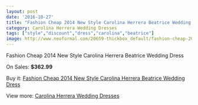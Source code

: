 ```yaml
---
layout: post
date: '2016-10-27'
title: "Fashion Cheap 2014 New Style Carolina Herrera Beatrice Wedding Dress"
category: Carolina Herrera Wedding Dresses
tags: ["style","discount","dress","carolina","beatrice"]
image: http://www.neoformal.com/20659-thickbox_default/fashion-cheap-2014-new-style-carolina-herrera-beatrice-wedding-dress.jpg
---
```

Fashion Cheap 2014 New Style Carolina Herrera Beatrice Wedding Dress

On Sales: **$362.99**
<a href="https://www.neoformal.com/en/carolina-herrera-wedding-dresses-2014/6608-fashion-cheap-2014-new-style-carolina-herrera-beatrice-wedding-dress.html"><amp-img layout="responsive" width="600" height="600" src="//www.neoformal.com/20659-thickbox_default/fashion-cheap-2014-new-style-carolina-herrera-beatrice-wedding-dress.jpg" alt="Fashion Cheap 2014 New Style Carolina Herrera Beatrice Wedding Dress 0" /></a>
<a href="https://www.neoformal.com/en/carolina-herrera-wedding-dresses-2014/6608-fashion-cheap-2014-new-style-carolina-herrera-beatrice-wedding-dress.html"><amp-img layout="responsive" width="600" height="600" src="//www.neoformal.com/20660-thickbox_default/fashion-cheap-2014-new-style-carolina-herrera-beatrice-wedding-dress.jpg" alt="Fashion Cheap 2014 New Style Carolina Herrera Beatrice Wedding Dress 1" /></a>
<a href="https://www.neoformal.com/en/carolina-herrera-wedding-dresses-2014/6608-fashion-cheap-2014-new-style-carolina-herrera-beatrice-wedding-dress.html"><amp-img layout="responsive" width="600" height="600" src="//www.neoformal.com/20661-thickbox_default/fashion-cheap-2014-new-style-carolina-herrera-beatrice-wedding-dress.jpg" alt="Fashion Cheap 2014 New Style Carolina Herrera Beatrice Wedding Dress 2" /></a>
<a href="https://www.neoformal.com/en/carolina-herrera-wedding-dresses-2014/6608-fashion-cheap-2014-new-style-carolina-herrera-beatrice-wedding-dress.html"><amp-img layout="responsive" width="600" height="600" src="//www.neoformal.com/20662-thickbox_default/fashion-cheap-2014-new-style-carolina-herrera-beatrice-wedding-dress.jpg" alt="Fashion Cheap 2014 New Style Carolina Herrera Beatrice Wedding Dress 3" /></a>

Buy it: [Fashion Cheap 2014 New Style Carolina Herrera Beatrice Wedding Dress](https://www.neoformal.com/en/carolina-herrera-wedding-dresses-2014/6608-fashion-cheap-2014-new-style-carolina-herrera-beatrice-wedding-dress.html "Fashion Cheap 2014 New Style Carolina Herrera Beatrice Wedding Dress")

View more: [Carolina Herrera Wedding Dresses](https://www.neoformal.com/en/94-carolina-herrera-wedding-dresses-2014 "Carolina Herrera Wedding Dresses")